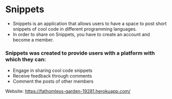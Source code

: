 # Snippets

* Snippets is an application that allows users to have a space to post short snippets of cool code in different programming languages.
* In order to share on Snippets, you have to create an account and become a member.

### Snippets was created to provide users with a platform with which they can:
* Engage in sharing cool code snippets
* Receive feedback through comments
* Comment the posts of other members

Website: https://fathomless-garden-19281.herokuapp.com/
